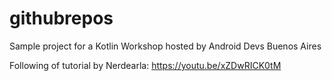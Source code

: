 # githubrepos
Sample project for a Kotlin Workshop hosted by Android Devs Buenos Aires

Following of tutorial by Nerdearla: https://youtu.be/xZDwRICK0tM
